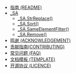 * [指南 (README)](BeanLib-README.md)
* [_SA](_SA.md)
    * [_SA.StrReplace()](_SA.StrReplace().md)
    * [_SA.Sort()](_SA.Sort().md)
    * [_SA.SameElementFilter()](_SA.SameElementFilter().md)
    * [_SA.Remove()](_SA.Remove().md)
* [鸣谢 (ACKNOWLEDGEMENT)](鸣谢.md)
* [贡献指南(CONTRIBUTING)](BeanLib_CONTRIBUTING_贡献指南.md)
* [常见问题 (FAQ)](BeanLib_FQA.md)
* [文档模板 (TEMPLATE)](Template.md)
* [开源协议 (LICENCE)](LICENCE(LGPLv3).txt)
